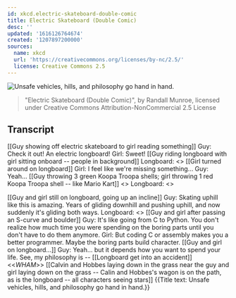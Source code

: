 ```yaml
---
id: xkcd.electric-skateboard-double-comic
title: Electric Skateboard (Double Comic)
desc: ''
updated: '1616126764674'
created: '1207897200000'
sources:
  name: xkcd
  url: 'https://creativecommons.org/licenses/by-nc/2.5/'
  license: Creative Commons 2.5
---
```

![Unsafe vehicles, hills, and philosophy go hand in hand.](https://imgs.xkcd.com/comics/electric_skateboard_double_comic.png)
> "Electric Skateboard (Double Comic)", by Randall Munroe, licensed under Creative Commons Attribution-NonCommercial 2.5 License

## Transcript
[[Guy showing off electric skateboard to girl reading something]]
Guy: Check it out! An electric longboard!
Girl: Sweet!
[[Guy riding longboard with girl sitting onboard -- people in background]]
Longboard: <<RRRR>>
[[Girl turned around on longboard]]
Girl: I feel like we're missing something...
Guy: Yeah...
[[Guy throwing 3 green Koopa Troopa shells; girl throwing 1 red Koopa Troopa shell -- like Mario Kart]]
<<Music Playing>>
Longboard: <<RRRR>>

[[Guy and girl still on longboard, going up an incline]]
Guy: Skating uphill like this is amazing.  Years of gliding downhill and pushing uphill, and now suddenly it's gliding both ways.
Longboard: <<RRRR>>
[[Guy and girl after passing an S-curve and boulder]]
Guy: It's like going from C to Python.  You don't realize how much time you were spending on the boring parts until you don't have to do them anymore.
Girl: But coding C or assembly makes you a better programmer.  Maybe the boring parts build character.
[[Guy and girl on longboard...]]
Guy: Yeah... but it depends how you want to spend your life.  See, my philosophy is --
[[Longboard get into an accident]]
<<*WHAM*>>
[[Calvin and Hobbes laying down in the grass near the guy and girl laying down on the grass -- Calin and Hobbes's wagon is on the path, as is the longboard -- all characters seeing stars]]
{{Title text: Unsafe vehicles, hills, and philosophy go hand in hand.}}
